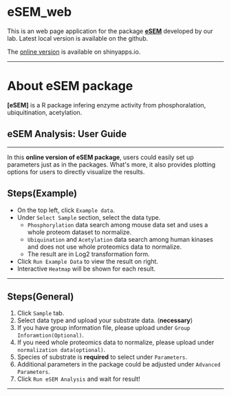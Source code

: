 # eSEM_web

This is an web page application for the package **[eSEM](https://github.com/Wanglab-UTHSC/eSEM)** developed by our lab.
Latest local version is available on the github.

The [online version](https://esem.shinyapps.io/eSEM_rshiny/) is available on shinyapps.io.

---

# About eSEM package
**[eSEM]** is a R package infering enzyme activity from phosphoralation, ubiquitination, acetylation.

## eSEM Analysis: User Guide

---
In this **online version of eSEM package**, users could easily set up parameters just as in the packages. What's more, it also provides plotting options for users to directly visualize the results.  

## Steps(Example)

- On the top left, click `Example data`. 
- Under `Select Sample` section, select the data type.
  - `Phosphorylation` data search among mouse data set and uses a whole proteom dataset to normalize.
  - `Ubiquination` and `Acetylation` data search among human kinases and does not use whole proteomics data to normalize.
  - The result are in Log2 transformation form.
- Click `Run Example Data` to view the result on right.
- Interactive `Heatmap` will be shown for each result.

---

## Steps(General)

1.  Click `Sample` tab.
2.  Select data type and upload your substrate data. (**necessary**)
3.  If you have group information file, please upload under `Group Inforamtion(Optional)`.
4.  If you need whole proteomics data to normalize, please upload under `normalization data(optional)`.
5.  Species of substrate is **required** to select under `Parameters`.
6.  Additional parameters in the package could be adjusted under `Advanced Parameters`.
7.  Click `Run eSEM Analysis` and wait for result!

---
